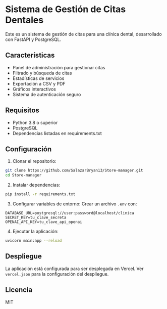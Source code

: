# Sistema de Gestión de Citas Dentales

Este es un sistema de gestión de citas para una clínica dental, desarrollado con FastAPI y PostgreSQL.

## Características

- Panel de administración para gestionar citas
- Filtrado y búsqueda de citas
- Estadísticas de servicios
- Exportación a CSV y PDF
- Gráficos interactivos
- Sistema de autenticación seguro

## Requisitos

- Python 3.8 o superior
- PostgreSQL
- Dependencias listadas en requirements.txt

## Configuración

1. Clonar el repositorio:
```bash
git clone https://github.com/SalazarBryan13/Store-manager.git
cd Store-manager
```

2. Instalar dependencias:
```bash
pip install -r requirements.txt
```

3. Configurar variables de entorno:
Crear un archivo `.env` con:
```
DATABASE_URL=postgresql://user:password@localhost/clinica
SECRET_KEY=tu_clave_secreta
OPENAI_API_KEY=tu_clave_api_openai
```

4. Ejecutar la aplicación:
```bash
uvicorn main:app --reload
```

## Despliegue

La aplicación está configurada para ser desplegada en Vercel. Ver `vercel.json` para la configuración del despliegue.

## Licencia

MIT
